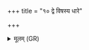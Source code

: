 +++
title = "१० द्वे विषस्य धारे"

+++
<details><summary>मूलम् (GR)</summary>

+++(PSK 20.42.10)+++द्वे विषस्य धारे स्त्रिया अन्या पुंसो अन्या ।  
ते उभे अरसे ॥
</details>